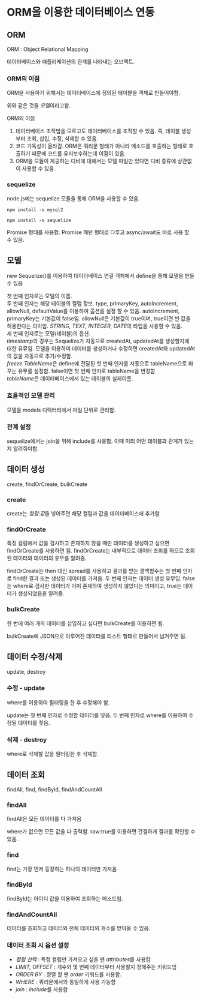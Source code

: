 # ORM을 이용한 데이터베이스 연동

## ORM

ORM : Object Relational Mapping

데이터베이스와 애플리케이션의 관계를 나타내는 오브젝트.

### ORM의 이점

ORM을 사용하기 위해서는 데이터베이스에 정의된 테이블을 객체로 만들어야함.

위와 같은 것을 *모델*이라고함.

ORM의 이점

1. 데이터베이스 조작법을 모르고도 데이터베이스를 조작할 수 있음. 즉, 테이블 생성부터 조회, 삽입, 수정, 삭제할 수 있음.
2. 코드 가독성이 올라감. ORM은 쿼리문 형태가 아니라 메소드를 호출하는 형태로 호출하기 때문에 코드를 유지보수하는데 이점이 있음.
3. ORM을 모듈이 제공하는 디비에 대해서는 모델 파일만 있다면 디비 종류에 상관없이 사용할 수 있음.

### sequelize

node.js에는 sequelize 모듈을 통해 ORM을 사용할 수 있음.

```
npm install -s mysql2

npm install -s sequelize
```

Promise 형태를 사용함. Promise 패턴 형태로 다루고 async/await도 바로 사용 할 수 있음.

## 모델

new Sequelize()를 이용하여 데이터베이스 연결 객체에서 define을 통해 모델을 만들 수 있음

첫 번째 인자로는 모델의 이름. <br>
두 번째 인자는 해당 테이블의 컬럼 정보. type, primaryKey, autoIncrement, allowNull, defaultValue를 이용하여 옵션을 설정 할 수 있음. autoIncrement, primaryKey는 기본값이 false임. allowNull은 기본값이 true이며, true이면 빈 값을 허용한다는 의미임. *STRING, TEXT, INTEGER, DATE*의 타입을 사용할 수 있음.<br>
세 번째 인자로는 모델(테이블)의 옵션.<br>
*timestamp*의 경우는 Sequelize가 자동으로 createdAt, updatedAt를 생성할지에 대한 유뮤임. 모델을 이용하여 데이터를 생성하거나 수정하면 createdAt와 updatedAt의 값을 자동으로 추가/수정함.<br>
*freeze TableName*은 define에 전달된 첫 번째 인자를 자동으로 tableName으로 바꾸는 유무를 설정함. false이면 첫 번째 인자로 tableName을 변경함<br>
*tableName*은 데이터베이스에서 있는 데이블의 실제이름.

### 효율적인 모델 관리

모델을 models 디렉터리에서 파일 단위로 관리함. 

### 관계 설정

sequelize에서는 join을 위해 include를 사용함. 이때 미리 어떤 테이블과 관계가 있는지 알려줘야함.

## 데이터 생성

create, findOrCreate, bulkCreate

### create

create는 *컬럼:값*을 넣어주면 해당 컬럼과 값을 데이터베이스에 추가함

### findOrCreate

특정 컬럼에서 값을 검사하고 존재하지 않을 때만 데이터를 생성하고 싶으면 findOrCreate를 사용하면 됨. findOrCreate는 내부적으로 데이터 조회를 하므로 조회된 데이터와 데이터의 유무를 알려줌.

findOrCreate는 then 대신 spread를 사용하고 결과를 받는 콜백함수는 첫 번째 인자로 find한 결과 또는 생성된 데이터를 가져옴. 두 번째 인자는 데이터 생성 유무임. false는 where로 검사한 데이터가 이미 존재하여 생성하지 않았다는 의미이고, true는 데이터가 생성되었음을 알려줌.

### bulkCreate

한 번에 여러 개의 데이터를 삽입하고 싶다면 bulkCreate를 이용하면 됨.

bulkCreate에 JSON으로 이루어진 데이터를 리스트 형태로 만들어서 넘겨주면 됨.

## 데이터 수정/삭제

update, destroy

### 수정 - update

where를 이용하여 필터링을 한 후 수정해야 함.

update는 첫 번째 인자로 수정할 데이터를 넣음. 두 번째 인자로 where를 이용하여 수정될 데이터를 찾음.

### 삭제 - destroy

where로 삭제할 값을 필터링한 후 삭제함.

## 데이터 조회

findAll, find, findById, findAndCountAll

### findAll

findAll은 모든 데이터를 다 가져옴

where가 없으면 모든 값을 다 출력함. raw:true를 이용하면 간결하게 결과를 확인할 수 있음.

### find

find는 가장 먼저 등장하는 하나의 데이터만 가져옴

### findById

findById는 아이디 값을 이용하여 조회하는 메소드임.

### findAndCountAll

데이터를 조회하고 데이터와 전체 데이터의 개수를 받아올 수 있음.

### 데이터 조회 시 옵션 설정

- *컬럼 선택* : 특정 컬럼만 가져오고 싶을 땐 *attributes*를 사용함
- *LIMIT, OFFSET* : 개수와 몇 번째 데이터부터 사용할지 정해주는 키워드임
- *ORDER BY* : 정렬 할 땐 *order* 키워드를 사용함.
- *WHERE* : 쿼리문에서와 동일하게 사용 가능함
- *join* : *include*를 사용함